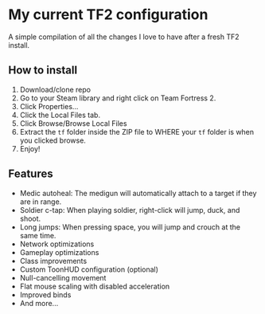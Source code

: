 # My current TF2 configuration

A simple compilation of all the changes I love to have after a fresh TF2 install.

## How to install

1. Download/clone repo
2. Go to your Steam library and right click on Team Fortress 2.
3. Click Properties…
4. Click the Local Files tab.
5. Click Browse/Browse Local Files
6. Extract the `tf` folder inside the ZIP file to WHERE your `tf` folder is
   when you clicked browse.
7. Enjoy!

## Features

- Medic autoheal: The medigun will automatically attach to a target if they are 
in range.
- Soldier c-tap: When playing soldier, right-click will jump, duck, and shoot.
- Long jumps: When pressing space, you will jump and crouch at the same time.
- Network optimizations
- Gameplay optimizations
- Class improvements
- Custom ToonHUD configuration (optional)
- Null-cancelling movement
- Flat mouse scaling with disabled acceleration
- Improved binds
- And more...
